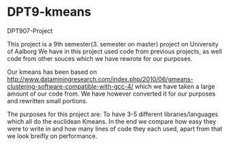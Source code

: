 # DPT9-kmeans
DPT907-Project

This project is a 9th semester(3. semester on master) project on University of Aalborg
We have in this project used code from previous projects, 
as well code from other souces which we have rewrote for our purposes.

Our kmeans has been based on http://www.dataminingresearch.com/index.php/2010/06/gmeans-clustering-software-compatible-with-gcc-4/
which we have taken a large amount of our code from. We have however converted it for our purposes and rewritten small portions.

The purposes for this project are:
To have 3-5 different libraries/languages which all do the euclidean Kmeans.
In the end we compare how easy they were to write in and how many lines of code they each used, 
apart from that we look breifly on performance. 

